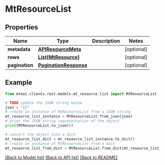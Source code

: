 # MtResourceList


## Properties

Name | Type | Description | Notes
------------ | ------------- | ------------- | -------------
**metadata** | [**APIResourceMeta**](APIResourceMeta.md) |  | [optional] 
**rows** | [**List[MtResource]**](MtResource.md) |  | [optional] 
**pagination** | [**PaginationResponse**](PaginationResponse.md) |  | [optional] 

## Example

```python
from mtmai.clients.rest.models.mt_resource_list import MtResourceList

# TODO update the JSON string below
json = "{}"
# create an instance of MtResourceList from a JSON string
mt_resource_list_instance = MtResourceList.from_json(json)
# print the JSON string representation of the object
print(MtResourceList.to_json())

# convert the object into a dict
mt_resource_list_dict = mt_resource_list_instance.to_dict()
# create an instance of MtResourceList from a dict
mt_resource_list_from_dict = MtResourceList.from_dict(mt_resource_list_dict)
```
[[Back to Model list]](../README.md#documentation-for-models) [[Back to API list]](../README.md#documentation-for-api-endpoints) [[Back to README]](../README.md)



